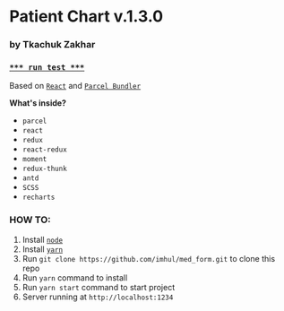 # Patient Chart v.1.3.0

### by Tkachuk Zakhar

### [`*** run test ***`](https://med.uax.cloud/)

Based on [`React`](https://reactjs.org/) and [`Parcel Bundler`](https://parceljs.org)

**What's inside?**

* `parcel`
* `react`
* `redux`
* `react-redux`
* `moment`
* `redux-thunk`
* `antd`
* `SCSS`
* `recharts`

### HOW TO:

1. Install [`node`](https://nodejs.org/)
2. Install [`yarn`](https://yarnpkg.com/ru/docs/install)
3. Run `git clone https://github.com/imhul/med_form.git` to clone this repo
4. Run `yarn` command to install
5. Run `yarn start` command to start project
6. Server running at `http://localhost:1234`

